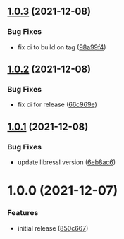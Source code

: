 ## [1.0.3](https://gitlab.90cos.cdl.af.mil/nowilburn/tap/compare/v1.0.2...v1.0.3) (2021-12-08)


### Bug Fixes

* fix ci to build on tag ([98a99f4](https://gitlab.90cos.cdl.af.mil/nowilburn/tap/commit/98a99f4))

## [1.0.2](https://gitlab.90cos.cdl.af.mil/nowilburn/tap/compare/v1.0.1...v1.0.2) (2021-12-08)


### Bug Fixes

* fix ci for release ([66c969e](https://gitlab.90cos.cdl.af.mil/nowilburn/tap/commit/66c969e))

## [1.0.1](https://gitlab.90cos.cdl.af.mil/nowilburn/tap/compare/v1.0.0...v1.0.1) (2021-12-08)


### Bug Fixes

* update libressl version ([6eb8ac6](https://gitlab.90cos.cdl.af.mil/nowilburn/tap/commit/6eb8ac6))

# 1.0.0 (2021-12-07)


### Features

* initial release ([850c667](https://gitlab.90cos.cdl.af.mil/nowilburn/tap/commit/850c667))
